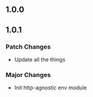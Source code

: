 ## 1.0.0

## 1.0.1

### Patch Changes

- Update all the things

### Major Changes

- Init http-agnostic env module
